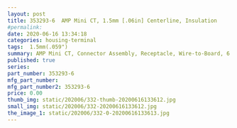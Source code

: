 ```yaml
---
layout: post
title: 353293-6  AMP Mini CT, 1.5mm [.06in] Centerline, Insulation 
#permalink: 
date: 2020-06-16 13:34:18
categories: housing-terminal
tags:  1.5mm(.059")
summary: AMP Mini CT, Connector Assembly, Receptacle, Wire-to-Board, 6 Position, 1.5mm [.06in] Centerline, Insulation Displacement Crimp (IDC), 1 Rows, Natural
published: true 
series: 
part_number: 353293-6
mfg_part_number: 
mfg_part_number2: 353293-6
price: 0.00
thumb_img: static/202006/332-thumb-20200616133612.jpg
small_img: static/202006/332-20200616133612.jpg
the_image_1: static/202006/332-0-20200616133613.jpg
---
```



